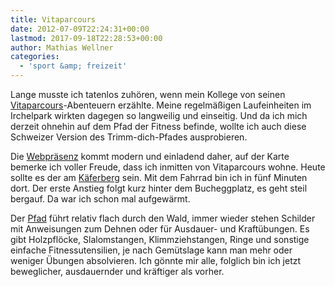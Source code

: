 ```yaml
---
title: Vitaparcours
date: 2012-07-09T22:24:31+00:00
lastmod: 2017-09-18T22:28:53+00:00
author: Mathias Wellner
categories:
  - 'sport &amp; freizeit'
---
```

Lange musste ich tatenlos zuhören, wenn mein Kollege von seinen [Vitaparcours](http://de.wikipedia.org/wiki/Vitaparcours)-Abenteuern erzählte. Meine regelmäßigen Laufeinheiten im Irchelpark wirkten dagegen so langweilig und einseitig. Und da ich mich derzeit ohnehin auf dem Pfad der Fitness befinde, wollte ich auch diese Schweizer Version des Trimm-dich-Pfades ausprobieren. 

Die [Webpräsenz](http://www.zurichvitaparcours.ch/) kommt modern und einladend daher, auf der Karte bemerke ich voller Freude, dass ich inmitten von Vitaparcours wohne. Heute sollte es der am [Käferberg](http://de.yelp.ch/biz/vitaparcours-k%C3%A4ferberg-k%C3%A4ferberg) sein. Mit dem Fahrrad bin ich in fünf Minuten dort. Der erste Anstieg folgt kurz hinter dem Bucheggplatz, es geht steil bergauf. Da war ich schon mal aufgewärmt. 

Der [Pfad](http://www.runtastic.com/de/benutzer/mathias-wellner/sportaktivitaeten/18331503) führt relativ flach durch den Wald, immer wieder stehen Schilder mit Anweisungen zum Dehnen oder für Ausdauer- und Kraftübungen. Es gibt Holzpflöcke, Slalomstangen, Klimmziehstangen, Ringe und sonstige einfache Fitnessutensilien, je nach Gemütslage kann man mehr oder weniger Übungen absolvieren. Ich gönnte mir alle, folglich bin ich jetzt beweglicher, ausdauernder und kräftiger als vorher.